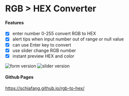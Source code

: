 # RGB > HEX Converter


#### Features
- [x] enter number 0-255 convert RGB to HEX
- [x] alert tips when input number out of range or null value
- [x] can use Enter key to convert 
- [x] use slider change RGB number
- [x] instant preview HEX and color

![form version](https://i.imgur.com/XFyAdos.png)
![slider version](https://i.imgur.com/SkrPfay.png)

#### Github Pages
https://schiafang.github.io/rgb-to-hex/
